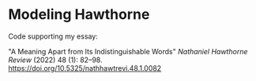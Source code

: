 # Modeling Hawthorne
Code supporting my essay:

"A Meaning Apart from Its Indistinguishable Words"
*Nathaniel Hawthorne Review* (2022) 48 (1): 82–98.
https://doi.org/10.5325/nathhawtrevi.48.1.0082

